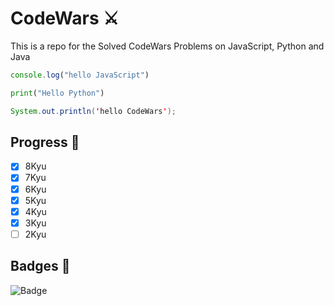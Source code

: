 # CodeWars ⚔️
This is a repo for the Solved CodeWars Problems on JavaScript, Python and Java
```js
console.log("hello JavaScript")
```
```python
print("Hello Python")
```
```java
System.out.println('hello CodeWars');
```

## Progress 💪
- [x] 8Kyu
- [x] 7Kyu
- [x] 6Kyu
- [x] 5Kyu
- [x] 4Kyu
- [x] 3Kyu
- [ ] 2Kyu

## Badges 🦡
![Badge](https://www.codewars.com/users/grayTurtle/badges/large)

